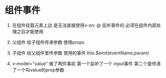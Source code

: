 # 组件事件


1. 在组件挂载元素上边 是无法直接使用v-on: @ 监听事件的 必须在组件内部处理之后才能使用 

2. 父组件 给子组件传递参数 使用props

3. 子组件 给父组件里传参数 使用的事件 this.$emit(eventName,param)

4. v-model="value" 做了两件事前 第一个监听了一个 input事件 第二个是传递了一个叫value的prop参数
